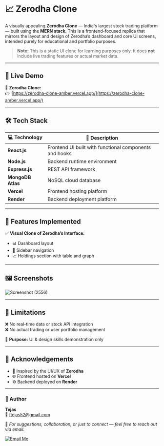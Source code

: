 # 📈 Zerodha Clone

A visually appealing **Zerodha Clone** — India's largest stock trading platform — built using the **MERN stack**. This is a frontend-focused replica that mirrors the layout and design of Zerodha’s dashboard and core UI screens, intended purely for educational and portfolio purposes.

>  **Note:** This is a static UI clone for learning purposes only. It does **not** include live trading features or actual market data.

---

## 🚀 Live Demo

🔗 **Zerodha Clone:**  
👉 [https://zerodha-clone-amber.vercel.app/](https://zerodha-clone-amber.vercel.app/)

---

## 🛠️ Tech Stack

| 💻 Technology     | 🔧 Description                                      |
|------------------|-----------------------------------------------------|
| **React.js**     | Frontend UI built with functional components and hooks |
| **Node.js**      | Backend runtime environment                         |
| **Express.js**   | REST API framework                                  |
| **MongoDB Atlas**| NoSQL cloud database                                |
| **Vercel**       | Frontend hosting platform                           |
| **Render**       | Backend deployment platform                         |

---

## 📂 Features Implemented

✅ **Visual Clone of Zerodha’s Interface:**
- 📊 Dashboard layout  
- 📁 Sidebar navigation  
- 📈 Holdings section with table and graph

---

## 🖼️ Screenshots

![Screenshot (2556)](https://github.com/user-attachments/assets/df6d2ae7-b2b4-4e2d-9e81-878db7920584)

---

## 📌 Limitations

❌ No real-time data or stock API integration  
❌ No actual trading or user portfolio management  

🧪 **Purpose:** UI & design skills demonstration only

---

## 🙌 Acknowledgements

- 🎯 Inspired by the UI/UX of **Zerodha**
- 🌐 Frontend hosted on **Vercel**
- ⚙️ Backend deployed on **Render**

---

### 👤 Author
**Tejas**  
📧 [ftejas52@gmail.com](mailto:ftejas52@gmail.com)  

💬 *For suggestions, collaboration, or just to connect — feel free to reach out via email.*  

[![Email Me](https://img.shields.io/badge/Send%20Email-%F0%9F%93%A7%20ftejas52@gmail.com-ff512f?style=for-the-badge&logo=gmail&logoColor=white)](mailto:ftejas52@gmail.com)

